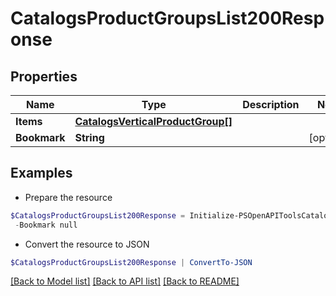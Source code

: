 # CatalogsProductGroupsList200Response
## Properties

Name | Type | Description | Notes
------------ | ------------- | ------------- | -------------
**Items** | [**CatalogsVerticalProductGroup[]**](CatalogsVerticalProductGroup.md) |  | 
**Bookmark** | **String** |  | [optional] 

## Examples

- Prepare the resource
```powershell
$CatalogsProductGroupsList200Response = Initialize-PSOpenAPIToolsCatalogsProductGroupsList200Response  -Items null `
 -Bookmark null
```

- Convert the resource to JSON
```powershell
$CatalogsProductGroupsList200Response | ConvertTo-JSON
```

[[Back to Model list]](../README.md#documentation-for-models) [[Back to API list]](../README.md#documentation-for-api-endpoints) [[Back to README]](../README.md)

